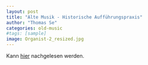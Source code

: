 ```yaml
---
layout: post
title: "Alte Musik - Historische Aufführungspraxis"
author: "Thomas Se"
categories: old-music
#tags: [sample]
image: Organist-2_resized.jpg
---
```


Kann [hier](https://de.wikipedia.org/wiki/Historische_Auff%C3%BChrungspraxis) nachgelesen werden.
